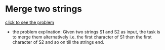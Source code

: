 #  Merge two strings



[click to see the problem](https://practice.geeksforgeeks.org/problems/merge-two-strings2736/1?page=3&difficulty=Basic&status=unsolved&sortBy=submissions)



 - the problem explination:
   Given two strings S1 and S2 as input, the task is to merge them alternatively i.e. the first character of S1 then the first character of S2 and so on till the strings end.



